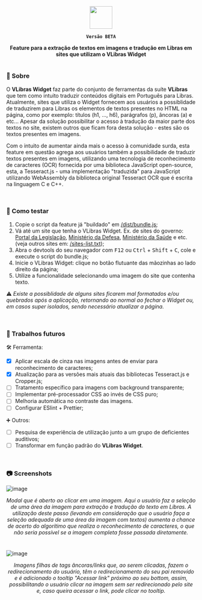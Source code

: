 <div align="center">
<img height="60" src="https://user-images.githubusercontent.com/56923620/210437941-54e89bba-4a9f-4c64-94db-bfabf3eb88af.png" />

<b>` Versão BETA ` </b>

<b>Feature para a extração de textos em imagens e tradução em Libras em sites que utilizam o VLibras Widget</b>
</div>

#

### :pencil: Sobre
O <b>VLibras Widget</b> faz parte do conjunto de ferramentas da suíte <b>VLibras</b> que tem como intuito traduzir conteúdos digitais em Português para Libras. Atualmente, sites que utiliza o Widget fornecem aos usuários a possiblidade de traduzirem para Libras os elementos de textos presentes no HTML na página, como por exemplo: títulos (h1, ..., h6), parágrafos (p), âncoras (a) e etc... Apesar da solução possibilitar o acesso à tradução da maior parte dos textos no site, existem outros que ficam fora desta solução - estes são os textos presentes em imagens.

Com o intuito de aumentar ainda mais o acesso à comunidade surda, esta feature em questão agrega aos usuários também a possibilidade de traduzir textos presentes em imagens, utilizando uma tecnologia de reconhecimento de caracteres (OCR) fornecida por uma biblioteca JavaScript open-source, esta, a Tesseract.js - uma implementação "traduzida" para JavaScript utilizando WebAssembly da biblioteca original Tesseract OCR que é escrita na linguagem C e C++.

<br/>

### :test_tube: Como testar
1. Copie o script da feature já "buildado" em <a href="https://raw.githubusercontent.com/diegofrr/vlibras-widget-ocr/main/dist/bundle.js">/dist/bundle.js</a>;
2. Vá até um site que tenha o VLibras Widget. Ex. de sites do governo: <a href="http://www4.planalto.gov.br/legislacao/
">Portal da Legislação</a>, <a href="https://www.gov.br/defesa/pt-br">Ministério da Defesa</a>, <a href="https://www.gov.br/saude/pt-br
">Ministério da Saúde<a/> e etc. (veja outros sites em: <a href="https://github.com/diegofrr/vlibras-widget-ocr/blob/main/sites-list.txt">/sites-list.txt</a>);
3. Abra o devtools do seu navegador com <kbd>F12</kbd> ou <kbd>Ctrl</kbd> + <kbd>Shift</kbd> + <kbd>C</kbd>, cole e execute o script do bundle.js;
4. Inicie o VLibras Widget: clique no botão flutuante das mãozinhas ao lado direito da página;
5. Utilize a funcionalidade selecionando uma imagem do site que contenha texto.

⚠️ _Existe a possiblidade de alguns sites ficarem mal formatados e/ou quebrados após a aplicação, retornando ao normal ao fechar o Widget ou, em casos super isolados, sendo necessário atualizar a página._

<br/>  

### :construction: Trabalhos futuros

:hammer_and_wrench: Ferramenta:
- [x] Aplicar escala de cinza nas imagens antes de enviar para reconhecimento de caracteres;
- [x] Atualização para as versões mais atuais das bibliotecas Tesseract.js e Cropper.js;
- [ ] Tratamento específico para imagens com background transparente;
- [ ] Implementar pré-processador CSS ao invés de CSS puro;
- [ ] Melhoria automática no contraste das imagens.
- [ ] Configurar ESlint + Prettier;

:heavy_plus_sign: Outros:
- [ ] Pesquisa de experiência de utilização junto a um grupo de deficientes auditivos;
- [ ] Transformar em função padrão do **VLibras Widget**.

<br/>  

### :camera: Screenshots
![image](https://user-images.githubusercontent.com/56923620/209585701-90d5550a-163a-4556-b209-98ad4cfc99dd.png)
<div align="center">
<i>Modal que é aberto ao clicar em uma imagem. Aqui o usuário faz a seleção de uma área da imagem para extração e tradução do texto em Libras. A utilização deste passo (levando em consideração que o usuário faça a seleção adequada de uma área da imagem com textos) aumenta a chance de acerto do algorítimo que realiza o reconhecimento de caracteres, o que não seria possível se a imagem completa fosse passada diretamente.</i>
</div>

#

![image](https://user-images.githubusercontent.com/56923620/209585793-1e3760ee-3f66-4936-a60f-a7f3cb01cbf6.png)
<div align="center">
<i>Imagens filhas de tags âncoras/links que, ao serem clicadas, fazem o redirecionamento do usuário, têm o redirecionamento do seu pai removido e é adicionado o tooltip "Acessar link" próximo ao seu bottom, assim, possibilitando o usuário clicar na imagem sem ser redirecionado pelo site e, caso queira acessar o link, pode clicar no tooltip.</i>
</div>
